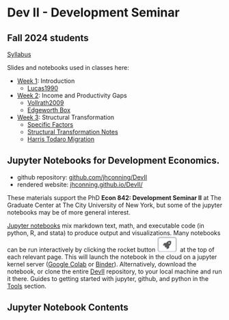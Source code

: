 # Dev II - Development Seminar

## Fall 2024 students
[Syllabus](https://www.dropbox.com/scl/fi/w81pd19jzl4c4nhc8d3n5/E842_DevII_F24.pdf?rlkey=qew4kxyjkdly0riik2iaspuo3&st=wfd7lzz5&dl=0)

Slides and notebooks used in classes here:
- [Week 1](https://www.dropbox.com/scl/fi/ut28a008yy6lwnen227n6/slides_I.pdf?rlkey=l2nglcskkvx5ymi87ejog4ac1&st=lsjnzpoy&dl=0): Introduction
  - [Lucas1990](notebooks/Lucas90.ipynb)
- [Week 2](https://www.dropbox.com/scl/fi/tzxes778fprtkk20rg74j/slides_2.pdf?rlkey=hac35h5k37dwhwk8nuw2u31p1&st=xkf091l7&dl=0): Income and Productivity Gaps
  - [Vollrath2009](notebooks/Vollrath.ipynb)
  - [Edgeworth Box](notebooks/EdgeworthProduction.ipynb)
- [Week 3]():  Structural Transformation
  - [Specific Factors](notebooks/SFM.ipynb)
  - [Structural Transformation Notes](notebooks/StructuralT1.ipynb)
  - [Harris Todaro Migration](notebooks/HarrisTodaro.ipynb)



## Jupyter Notebooks for Development Economics.

- github repository: [github.com/jhconning/DevII](https://github.com/jhconning/DevII21)
- rendered website: [jhconning.github.io/DevII/](https://jhconning.github.io/DevII21/) 

These materials support the PhD **Econ 842: Development Seminar II** at The Graduate Center at The City University of New York, but some of the jupyter notebooks may be of more general interest.  


[Jupyter notebooks](https://jupyter.org) mix markdown text, math, and executable code (in python, R, and stata) to produce output and visualizations. Many notebooks can be run interactively by clicking the rocket button ![](media/launch_button.png) at the top of each relevant page. This will launch the notebook in the cloud on a jupyter kernel server ([Google Colab](https://colab.research.google.com/notebooks/intro.ipynb?utm_source=scs-index) or [Binder](https://mybinder.org)). Alternatively, download the notebook, or clone the entire [DevII](https://github.com/jhconning/DevII21) repository, to your local machine and run it there. Guides to getting started with jupyter, github, and python in the [Tools](notebooks/tools.md) section.

## Jupyter Notebook Contents

```{tableofcontents}
```

